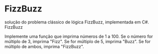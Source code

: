 # FizzBuzz
 solução do problema clássico de lógica FizzBuzz, implementada em C#.
 FizzBuzz

Implemente uma função que imprima números de 1 a 100.
Se o número for múltiplo de 3, imprima "Fizz".
Se for múltiplo de 5, imprima "Buzz".
Se for múltiplo de ambos, imprima "FizzBuzz".